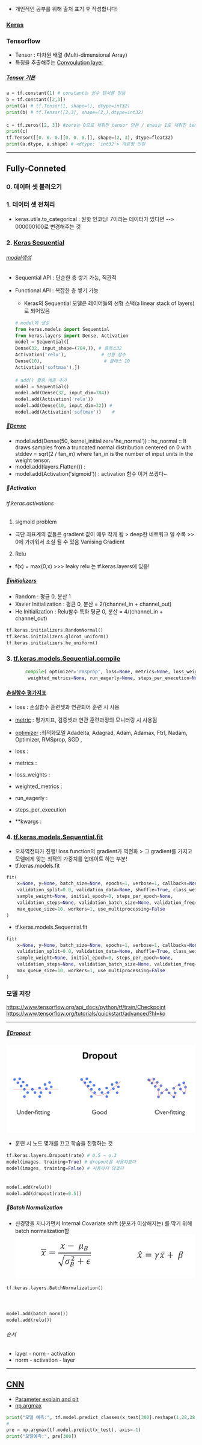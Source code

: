 * 개인적인 공부를 위해 출처 표기 후 작성합니다!
### [Keras](https://keras.io/api/metrics/)
### Tensorflow 
- Tensor : 다차원 배열 (Multi-dimensional Array)
- 특징을 추출해주는 [Convoulution layer](https://tykimos.github.io/2017/01/27/CNN_Layer_Talk/)


##### [Tensor 기본](https://codetorial.net/tensorflow/basics_of_tensor.html)
```python
a = tf.constant(1) # constant는 상수 텐서를 만듬
b = tf.constant([2,3])
print(a) # tf.Tensor(1, shape=(), dtype=int32)
print(b) # tf.Tensor([2,3], shape=(2,),dtype=int32)

c = tf.zeros([2, 3]) #zero는 0으로 채워진 tensor 만듬 / ones는 1로 채워진 tensor 만듬
print(c)
tf.Tensor([[0. 0. 0.][0. 0. 0.]], shape=(2, 3), dtype=float32)
print(a.dtype, a.shape) # <dtype: 'int32'> 자료형 반환
```
-------------------------------
## Fully-Conneted
### 0. 데이터 셋 불러오기
### 1. 데이터 셋 전처리
- keras.utils.to_categorical : 원핫 인코딩! 7이라는 데이터가 있다면 --> 000000100로 변경해주는 것

### 2. [Keras Sequential](http://blog.daum.net/sualchi/13720852)
###### [model생성](https://ebbnflow.tistory.com/128?category=738689)
- Sequential API : 단순한 층 쌓기 가능, 직관적 
- Functional API : 복잡한 층 쌓기 가능

    + Keras의 Sequential 모델은 레이어들의 선형 스택(a linear stack of layers)로 되어있음
    
    ```python
    # model에 생성
    from keras.models import Sequential
    from keras.layers import Dense, Activation
    model = Sequential([
    Dense(32, input_shape=(784,)), # 클래스32
    Activation('relu'),             # 선형 함수
    Dense(10),                       # 클래스 10
    Activation('softmax'),])
    
    # add() 활용 계층 추가
    model = Sequential()
    model.add(Dense(32, input_dim=784))
    model.add(Activation('relu'))
    model.add(Dense(10, input_dim=32)) #
    model.add(Activation('softmax'))    #
    ```
##### [🥑Dense](https://www.tensorflow.org/api_docs/python/tf/keras/layers/Dense?hl=ko)
- model.add(Dense(50, kernel_initializer='he_normal')) : he_normal :: It draws samples from a truncated normal distribution centered on 0 with stddev = sqrt(2 / fan_in) where fan_in is the number of input units in the weight tensor.
- model.add(layers.Flatten()) : 
- model.add(Activation('sigmoid')) : activation 함수 이거 쓰겠다~

##### 🍇Activation
###### tf.keras.activations
1. sigmoid problem
- 극단 좌표계의 값들은 gradient 값이 매우 작게 됨 > deep한 네트워크 일 수록 >> 0에 가까워서 소실 될 수 있음 Vanising Gradient

2. Relu
- f(x) = max(0,x) >>> leaky relu 는 tf.keras.layers에 있음!


##### [🍇initializers](https://www.tensorflow.org/api_docs/python/tf/keras/initializers/HeNormal)
- Random : 평균 0, 분산 1
- Xavier Initialization : 평균 0, 분산 = 2/(channel_in + channel_out) 
- He Initialization : Relu함수 특화 평균 0, 분산 = 4/(channel_in + channel_out)
```python
tf.keras.initializers.RandomNormal()
tf.keras.initializers.glorot_uniform()
tf.keras.initializers.he_uniform()

```


### 3. [tf.keras.models.Sequential.compile](https://www.tensorflow.org/api_docs/python/tf/keras/Model)

 ```python
        compile( optimizer='rmsprop', loss=None, metrics=None, loss_weights=None,
         weighted_metrics=None, run_eagerly=None, steps_per_execution=None, **kwargs)
 ```

#### [손실함수 평가지표](https://bskyvision.com/740?category=635506)
 - loss : 손실함수 훈련셋과 연관되어 훈련 시 사용
 - [metric](https://keras.io/api/metrics/accuracy_metrics/#accuracy-class) : 평가지표, 검증셋과 연관 훈련과정의 모니터링 시 사용됨
 
 
- [optimizer](https://hyunw.kim/blog/2017/11/01/Optimization.html) :최적화모델 Adadelta, Adagrad, Adam, Adamax, Ftrl, Nadam, Optimizer, RMSprop, SGD , 
- loss : 
- metrics :
- loss_weights : 
- weighted_metrics : 
- run_eagerly :
- steps_per_execution
- **kwargs : 

### 4. [tf.keras.models.Sequential.fit](https://www.tensorflow.org/api_docs/python/tf/keras/Model)
- 오차역전파가 진행! loss function의 gradient가 역전파 > 그 gradient를 가지고 모델에게 맞는 최적의 가중치를 업데이트 하는 부분!
- tf.keras.models.fit
```python
fit(
    x=None, y=None, batch_size=None, epochs=1, verbose=1, callbacks=None,
    validation_split=0.0, validation_data=None, shuffle=True, class_weight=None,
    sample_weight=None, initial_epoch=0, steps_per_epoch=None,
    validation_steps=None, validation_batch_size=None, validation_freq=1,
    max_queue_size=10, workers=1, use_multiprocessing=False
)
```
- tf.keras.models.Sequential.fit
```python
fit(
    x=None, y=None, batch_size=None, epochs=1, verbose=1, callbacks=None,
    validation_split=0.0, validation_data=None, shuffle=True, class_weight=None,
    sample_weight=None, initial_epoch=0, steps_per_epoch=None,
    validation_steps=None, validation_batch_size=None, validation_freq=1,
    max_queue_size=10, workers=1, use_multiprocessing=False
)
```

### 모델 저장
https://www.tensorflow.org/api_docs/python/tf/train/Checkpoint
https://www.tensorflow.org/tutorials/quickstart/advanced?hl=ko

-----------------------------------

##### [🍇Dropout](https://www.youtube.com/watch?v=U2wT7jVJ8Xk&list=PLQ28Nx3M4Jrguyuwg4xe9d9t2XE639e5C&index=29)
![dropout](https://github.com/0chae2/study_kit/blob/main/Deep/CNN/pic/dropout.png)
- 훈련 시 노드 몇개를 끄고 학습을 진행하는 것
```python
tf.keras.layers.Dropout(rate) # 0.5 ~ o.3
model(images, training=True) # dropout을 사용하겠다
model(images, training=False) # 사용하지 않겠다


model.add(relu())
model.add(dropout(rate=0.5))

```
##### 🍇Batch Normalization
- 신경망을 지나가면서 Internal Covariate shift (분포가 이상해지는) 를 막기 위해 batch normalization함
![batch](https://github.com/0chae2/study_kit/blob/main/Deep/CNN/pic/batch.png)
```python
tf.keras.layers.BatchNormalization()



model.add(batch_norm())
model.add(relu())
```
###### 순서
- layer - norm - activation
- norm - activation - layer


--------------------------------------

## [CNN](https://www.youtube.com/watch?v=9fldE3-yJpg&list=PLQ28Nx3M4Jrguyuwg4xe9d9t2XE639e5C&index=34)

- [Parameter explain and plt](https://youngq.tistory.com/42)
- [np.argmax](https://webnautes.tistory.com/1234)
```python
print("모델 예측:", tf.model.predict_classes(x_test[300].reshape(1,28,28,1)))
# 
pre = np.argmax(tf.model.predict(x_test), axis=-1)
print("모델예측:", pre[300])
```

